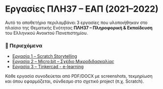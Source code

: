 # Εργασίες ΠΛΗ37 – ΕΑΠ (2021–2022)

Αυτό το αποθετήριο περιλαμβάνει 3 εργασίες που υλοποιήθηκαν στο πλαίσιο της Θεματικής Ενότητας **ΠΛΗ37 – Πληροφορική & Εκπαίδευση** του Ελληνικού Ανοικτού Πανεπιστημίου.

### 📂 Περιεχόμενα

- [Εργασία 1 – Scratch Storytelling](./ergasia-1/)
- [Εργασία 2 – Micro:bit – Σχέδιο Μικροδιδασκαλίας](./ergasia-2/)
- [Εργασία 3 – Tinkercad - e-learning](./ergasia-3/)

Κάθε εργασία συνοδεύεται από PDF/DOCX με screenshots, τεκμηρίωση και όπου εφαρμόζεται, σύνδεσμο στο σχετικό project (π.χ. Scratch).
